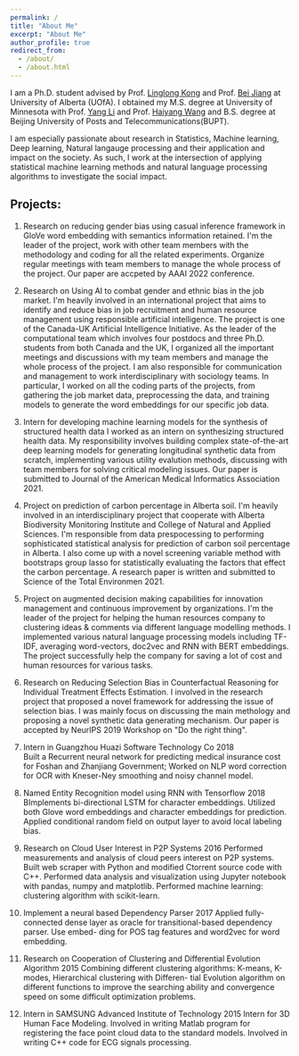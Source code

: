 ```yaml
---
permalink: /
title: "About Me"
excerpt: "About Me"
author_profile: true
redirect_from: 
  - /about/
  - /about.html
---
```


I am a Ph.D. student advised by Prof. [Linglong Kong](https://sites.ualberta.ca/~lkong/) and Prof. [Bei Jiang](https://sites.ualberta.ca/~bei1/) at University of Alberta (UOfA). I obtained my M.S. degree at University of Minnesota with Prof. [Yang Li](https://yangli-stat.github.io/) and Prof. [Haiyang Wang](https://www.d.umn.edu/~haiyang/) and B.S. degree at Beijing University of Posts and Telecommunications(BUPT).

I am especially passionate about research in Statistics, Machine learning, Deep learning, Natural langauge processing and their application and impact on the society. As such, I work at the intersection of applying statistical machine learning methods and natural language processing algorithms to investigate the social impact.


## Projects:
1. Research on reducing gender bias using casual inference framework in GloVe word embedding with semantics information retained. 
I'm the leader of the project, work with other team members with the methodology and coding for all the related experiments. Organize regular meetings with team members to manage the whole process of the project. Our paper are accpeted by AAAI 2022 conference. 

2. Research on Using AI to combat gender and ethnic bias in the job market.
I'm heavily involved in an international project that aims to identify and reduce bias in job recruitment and human resource management using responsible artificial intelligence. The project is one of the Canada-UK Artificial Intelligence Initiative. As the leader of the computational team which involves four postdocs and three Ph.D. students from both Canada and the UK, I organized all the important meetings and discussions with my team members and manage the whole process of the project. I am also responsible for communication and management to work interdisciplinary with sociology teams. In particular, I worked on all the coding parts of the projects, from gathering the job market data, preprocessing the data, and training models to generate the word embeddings for our specific job data.

3. Intern for developing machine learning models for the synthesis of structured health data
I worked as an intern on synthesizing structured health data. My responsibility involves building complex state-of-the-art deep learning models for generating longitudinal synthetic data from scratch, implementing various utility evalution methods, discussing with team members for solving critical modeling issues. Our paper is submitted to Journal of the American Medical Informatics Association 2021.

4. Project on prediction of carbon percentage in Alberta soil.
I'm heavily involved in an interdisciplinary project that cooperate with Alberta Biodiversity Monitoring Institute and College of Natural and Applied Sciences. I'm responsible from data prespocessing to performing sophisticated statistical analysis for prediction of carbon soil percentage in Alberta.  I also come up with a novel screening variable method with bootstraps group lasso for statistically evaluating the factors that effect the carbon percentage. A research paper is written and submitted to Science of the Total Environmen 2021.

5. Project on augmented decision making capabilities for innovation management and continuous improvement by organizations.
I'm the leader of the project for helping the human resources company to clustering ideas & comments via different language modelling methods. I implemented various natural language processing models including TF-IDF, averaging word-vectors, doc2vec and RNN with BERT embeddings. The project successfully help the company for saving a lot of cost and human resources for various tasks.

6. Research on Reducing Selection Bias in Counterfactual Reasoning for Individual Treatment Effects Estimation.
I involved in the research project that proposed a novel framework for addressing the issue of selection bias. I was mainly focus on discussing the main methology and proposing a novel synthetic data generating mechanism. Our paper is accepted by NeurIPS 2019 Workshop on "Do the right thing".


2. Intern in Guangzhou Huazi Software Technology Co  2018 \
Built a Recurrent neural network for predicting medical insurance cost for Foshan and Zhanjiang Government; Worked on NLP word correction for OCR with Kneser-Ney smoothing and noisy channel model.

3. Named Entity Recognition model using RNN with Tensorflow 2018\
BImplements bi-directional LSTM for character embeddings. Utilized both Glove word embeddings and character embeddings for prediction. Applied conditional random field on output layer to avoid local labeling bias.

4. Research on Cloud User Interest in P2P Systems 2016
Performed measurements and analysis of cloud peers interest on P2P systems. Built web scraper with Python and modified Ctorrent source code with C++. Performed data analysis and visualization using Jupyter notebook with pandas, numpy and matplotlib. Performed machine learning: clustering algorithm with scikit-learn.

5. Implement a neural based Dependency Parser 2017
Applied fully-connected dense layer as oracle for transitional-based dependency parser. Use embed- ding for POS tag features and word2vec for word embedding.

6. Research on Cooperation of Clustering and Differential Evolution Algorithm 2015
Combining different clustering algorithms: K-means, K-modes, Hierarchical clustering with Differen- tial Evolution algorithm on different functions to improve the searching ability and convergence speed on some difficult optimization problems.

7. Intern in SAMSUNG Advanced Institute of Technology 2015
Intern for 3D Human Face Modeling. Involved in writing Matlab program for registering the face point cloud data to the standard models. Involved in writing C++ code for ECG signals processing.



